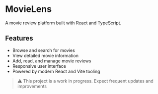 # MovieLens

A movie review platform built with React and TypeScript.

## Features

- Browse and search for movies
- View detailed movie information
- Add, read, and manage movie reviews
- Responsive user interface
- Powered by modern React and Vite tooling


> ⚠️ This project is a work in progress. Expect frequent updates and improvements
